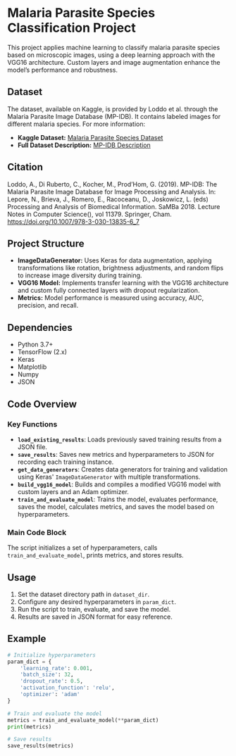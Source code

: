 # Malaria Parasite Species Classification Project

This project applies machine learning to classify malaria parasite species based on microscopic images, using a deep learning approach with the VGG16 architecture. Custom layers and image augmentation enhance the model’s performance and robustness.

## Dataset
The dataset, available on Kaggle, is provided by Loddo et al. through the Malaria Parasite Image Database (MP-IDB). It contains labeled images for different malaria species. For more information:

- **Kaggle Dataset:** [Malaria Parasite Species Dataset](https://www.kaggle.com/datasets/saife245/malaria-parasite-image-malaria-species)
- **Full Dataset Description:** [MP-IDB Description](https://link.springer.com/chapter/10.1007/978-3-030-13835-6_7)

## Citation
Loddo, A., Di Ruberto, C., Kocher, M., Prod’Hom, G. (2019). MP-IDB: The Malaria Parasite Image Database for Image Processing and Analysis. In: Lepore, N., Brieva, J., Romero, E., Racoceanu, D., Joskowicz, L. (eds) Processing and Analysis of Biomedical Information. SaMBa 2018. Lecture Notes in Computer Science(), vol 11379. Springer, Cham. https://doi.org/10.1007/978-3-030-13835-6_7

## Project Structure

- **ImageDataGenerator:** Uses Keras for data augmentation, applying transformations like rotation, brightness adjustments, and random flips to increase image diversity during training.
- **VGG16 Model:** Implements transfer learning with the VGG16 architecture and custom fully connected layers with dropout regularization.
- **Metrics:** Model performance is measured using accuracy, AUC, precision, and recall.

## Dependencies

- Python 3.7+
- TensorFlow (2.x)
- Keras
- Matplotlib
- Numpy
- JSON

## Code Overview

### Key Functions

- **`load_existing_results`**: Loads previously saved training results from a JSON file.
- **`save_results`**: Saves new metrics and hyperparameters to JSON for recording each training instance.
- **`get_data_generators`**: Creates data generators for training and validation using Keras' `ImageDataGenerator` with multiple transformations.
- **`build_vgg16_model`**: Builds and compiles a modified VGG16 model with custom layers and an Adam optimizer.
- **`train_and_evaluate_model`**: Trains the model, evaluates performance, saves the model, calculates metrics, and saves the model based on hyperparameters.

### Main Code Block

The script initializes a set of hyperparameters, calls `train_and_evaluate_model`, prints metrics, and stores results.

## Usage

1. Set the dataset directory path in `dataset_dir`.
2. Configure any desired hyperparameters in `param_dict`.
3. Run the script to train, evaluate, and save the model.
4. Results are saved in JSON format for easy reference.

## Example

```python
# Initialize hyperparameters
param_dict = {
    'learning_rate': 0.001,
    'batch_size': 32,
    'dropout_rate': 0.5,
    'activation_function': 'relu',
    'optimizer': 'adam'
}

# Train and evaluate the model
metrics = train_and_evaluate_model(**param_dict)
print(metrics)

# Save results
save_results(metrics)
